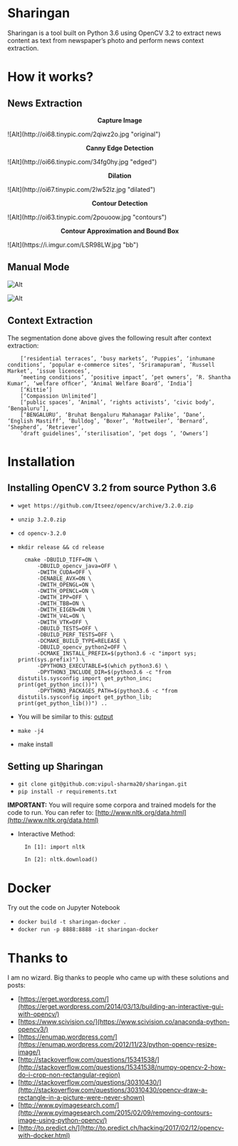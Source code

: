 Sharingan
=========

Sharingan is a tool built on Python 3.6 using OpenCV 3.2 to extract news
content as text from newspaper’s photo and perform news context extraction.

How it works?
=============

News Extraction
---------------

<p align="center">
    <b>Capture Image</b>
</p>
![Alt](http://oi68.tinypic.com/2qiwz2o.jpg "original")

<p align="center">
    <b>Canny Edge Detection</b>
</p>
![Alt](http://oi66.tinypic.com/34fg0hy.jpg "edged")

<p align="center">
    <b>Dilation</b>
</p>
![Alt](http://oi67.tinypic.com/2lw52lz.jpg "dilated")

<p align="center">
    <b>Contour Detection</b>
</p>
![Alt](http://oi63.tinypic.com/2pouoow.jpg "contours")

<p align="center">
    <b>Contour Approximation and Bound Box</b>
</p>
![Alt](https://i.imgur.com/LSR98LW.jpg "bb")

Manual Mode
-----------

![Alt](https://cdn-images-1.medium.com/max/1600/1*6KKm4wGknXonl54dUD6tjQ.gif "drag")

![Alt](https://cdn-images-1.medium.com/max/1600/1*_pOvzvVLvHvcgrpxQL9XeA.gif "thresh")

Context Extraction
------------------

The segmentation done above gives the following result after context extraction:

        [‘residential terraces’, ‘busy markets’, ‘Puppies’, ‘inhumane conditions’, ‘popular e-commerce sites’, ‘Sriramapuram’, ‘Russell Market’, ‘issue licences’,
        ‘meeting conditions’, ‘positive impact’, ‘pet owners’, ‘R. Shantha Kumar’, ‘welfare ofﬁcer’, ‘Animal Welfare Board’, ‘India’]
        [‘Kittie’]
        [‘Compassion Unlimited’]
        [‘public spaces’, ‘Animal’, ‘rights activists’, ‘civic body’, ‘Bengaluru’],
        [‘BENGALURU’, ‘Bruhat Bengaluru Mahanagar Palike’, ‘Dane’, ‘English Mastiff’, ‘Bulldog’, ‘Boxer’, ‘Rottweiler’, ‘Bernard’, ‘Shepherd’, ‘Retriever’,
        ‘draft guidelines’, ‘sterilisation’, ‘pet dogs ’, ‘Owners’]


Installation
============

Installing OpenCV 3.2 from source Python 3.6
--------------------------------------------

* `wget https://github.com/Itseez/opencv/archive/3.2.0.zip`
* `unzip 3.2.0.zip`
* `cd opencv-3.2.0`
* `mkdir release && cd release`

        cmake -DBUILD_TIFF=ON \
            -DBUILD_opencv_java=OFF \
            -DWITH_CUDA=OFF \
            -DENABLE_AVX=ON \
            -DWITH_OPENGL=ON \
            -DWITH_OPENCL=ON \
            -DWITH_IPP=OFF \
            -DWITH_TBB=ON \
            -DWITH_EIGEN=ON \
            -DWITH_V4L=ON \
            -DWITH_VTK=OFF \
            -DBUILD_TESTS=OFF \
            -DBUILD_PERF_TESTS=OFF \
            -DCMAKE_BUILD_TYPE=RELEASE \
            -DBUILD_opencv_python2=OFF \
            -DCMAKE_INSTALL_PREFIX=$(python3.6 -c "import sys; print(sys.prefix)") \
            -DPYTHON3_EXECUTABLE=$(which python3.6) \
            -DPYTHON3_INCLUDE_DIR=$(python3.6 -c "from distutils.sysconfig import get_python_inc; print(get_python_inc())") \
            -DPYTHON3_PACKAGES_PATH=$(python3.6 -c "from distutils.sysconfig import get_python_lib; print(get_python_lib())") ..

* You will be similar to this: [output](https://gist.github.com/vipul-sharma20/d57a779619f22b2254b66c89c957faf2)
* `make -j4`
* make install

Setting up Sharingan
--------------------

* `git clone git@github.com:vipul-sharma20/sharingan.git`
* `pip install -r requirements.txt`

**IMPORTANT:** You will require some corpora and trained models
for the code to run. You can refer to: [http://www.nltk.org/data.html](http://www.nltk.org/data.html)

* Interactive Method:

        In [1]: import nltk

        In [2]: nltk.download()

Docker
======

Try out the code on Jupyter Notebook

* `docker build -t sharingan-docker .`
* `docker run -p 8888:8888 -it sharingan-docker`

Thanks to
=========

I am no wizard. Big thanks to people who came up with these solutions and posts:

* [https://erget.wordpress.com/](https://erget.wordpress.com/2014/03/13/building-an-interactive-gui-with-opencv/)
* [https://www.scivision.co/](https://www.scivision.co/anaconda-python-opencv3/)
* [https://enumap.wordpress.com/](https://enumap.wordpress.com/2012/11/23/python-opencv-resize-image/)
* [http://stackoverflow.com/questions/15341538/](http://stackoverflow.com/questions/15341538/numpy-opencv-2-how-do-i-crop-non-rectangular-region)
* [http://stackoverflow.com/questions/30310430/](http://stackoverflow.com/questions/30310430/opencv-draw-a-rectangle-in-a-picture-were-never-shown)
* [http://www.pyimagesearch.com/](http://www.pyimagesearch.com/2015/02/09/removing-contours-image-using-python-opencv/)
* [http://to.predict.ch/](http://to.predict.ch/hacking/2017/02/12/opencv-with-docker.html)

